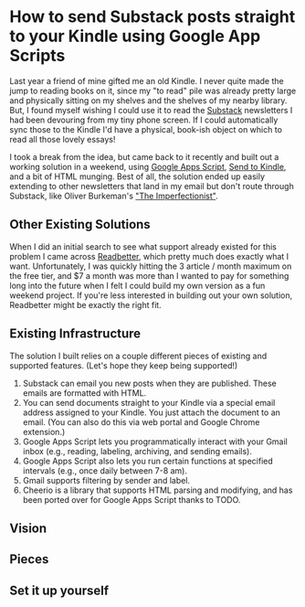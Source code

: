 # How to send Substack posts straight to your Kindle using Google App Scripts

Last year a friend of mine gifted me an old Kindle. I never quite made the jump to reading books on it, since my "to read" pile was already pretty large and physically sitting on my shelves and the shelves of my nearby library. But, I found myself wishing I could use it to read the [Substack](https://substack.com/) newsletters I had been devouring from my tiny phone screen. If I could automatically sync those to the Kindle I'd have a physical, book-ish object on which to read all those lovely essays!

I took a break from the idea, but came back to it recently and built out a working solution in a weekend, using [Google Apps Script](https://developers.google.com/apps-script), [Send to Kindle](https://www.amazon.com/sendtokindle/email), and a bit of HTML munging. Best of all, the solution ended up easily extending to other newsletters that land in my email but don't route through Substack, like Oliver Burkeman's ["The Imperfectionist"](https://www.oliverburkeman.com/the-imperfectionist). 

## Other Existing Solutions

When I did an initial search to see what support already existed for this problem I came across [Readbetter](https://www.readbetter.io/), which pretty much does exactly what I want. Unfortunately, I was quickly hitting the 3 article / month maximum on the free tier, and $7 a month was more than I wanted to pay for something long into the future when I felt I could build my own version as a fun weekend project. If you're less interested in building out your own solution, Readbetter might be exactly the right fit.

## Existing Infrastructure

The solution I built relies on a couple different pieces of existing and supported features. (Let's hope they keep being supported!)

1. Substack can email you new posts when they are published. These emails are formatted with HTML.
2. You can send documents straight to your Kindle via a special email address assigned to your Kindle. You just attach the document to an email. (You can also do this via web portal and Google Chrome extension.)
3. Google Apps Script lets you programmatically interact with your Gmail inbox (e.g., reading, labeling, archiving, and sending emails).
4. Google Apps Script also lets you run certain functions at specified intervals (e.g., once daily between 7-8 am).
5. Gmail supports filtering by sender and label.
6. Cheerio is a library that supports HTML parsing and modifying, and has been ported over for Google Apps Script thanks to TODO.

## Vision


## Pieces



## Set it up yourself





